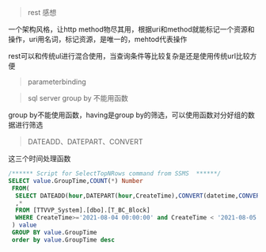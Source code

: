 >rest 感想

一个架构风格，让http method物尽其用，根据uri和method就能标记一个资源和操作，uri用名词，标记资源，是唯一的，mehtod代表操作

rest可以和传统ul进行混合使用，当查询条件等比较复杂是还是使用传统url比较方便

>parameterbinding

>sql server group by 不能用函数

group by不能使用函数，having是group by的筛选，可以使用函数对分好组的数据进行筛选

>DATEADD、DATEPART、CONVERT

这三个时间处理函数
```sql
/****** Script for SelectTopNRows command from SSMS  ******/
SELECT value.GroupTime,COUNT(*) Number
 FROM(
  SELECT DATEADD(hour,DATEPART(hour,CreateTime),CONVERT(datetime,CONVERT(varchar,CreateTime,111),111)) as GroupTime
  ,*
  FROM [TTVVP_System].[dbo].[T_BC_Block]
  WHERE CreateTime>='2021-08-04 00:00:00' and CreateTime < '2021-08-05 00:00:00'
 ) value
 GROUP BY value.GroupTime
 order by value.GroupTime desc
  
```
